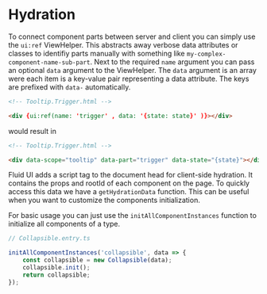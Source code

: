 # Hydration

To connect component parts between server and client you can simply use the `ui:ref` ViewHelper. This abstracts away verbose data attributes or classes to identifiy parts manually with something like `my-complex-component-name-sub-part`. Next to the required `name` argument you can pass an optional `data` argument to the ViewHelper. The `data` argument is an array were each item is a key-value pair representing a data attribute. The keys are prefixed with `data-` automatically.

```html
<!-- Tooltip.Trigger.html -->

<div {ui:ref(name: 'trigger' , data: '{state: state}' )}></div>
```

would result in

```html
<!-- Tooltip.Trigger.html -->

<div data-scope="tooltip" data-part="trigger" data-state="{state}"></div>
```

Fluid UI adds a script tag to the document head for client-side hydration. It contains the props and rootId of each component on the page. To quickly access this data we have a `getHydrationData` function. This can be useful when you want to customize the components initialization.

For basic usage you can just use the `initAllComponentInstances` function to initialize all components of a type.

```js
// Collapsible.entry.ts

initAllComponentInstances('collapsible', data => {
    const collapsible = new Collapsible(data);
    collapsible.init();
    return collapsible;
});
```
